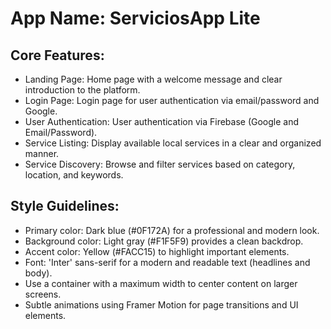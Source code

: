# **App Name**: ServiciosApp Lite

## Core Features:

- Landing Page: Home page with a welcome message and clear introduction to the platform.
- Login Page: Login page for user authentication via email/password and Google.
- User Authentication: User authentication via Firebase (Google and Email/Password).
- Service Listing: Display available local services in a clear and organized manner.
- Service Discovery: Browse and filter services based on category, location, and keywords.

## Style Guidelines:

- Primary color: Dark blue (#0F172A) for a professional and modern look.
- Background color: Light gray (#F1F5F9) provides a clean backdrop.
- Accent color: Yellow (#FACC15) to highlight important elements.
- Font: 'Inter' sans-serif for a modern and readable text (headlines and body).
- Use a container with a maximum width to center content on larger screens.
- Subtle animations using Framer Motion for page transitions and UI elements.